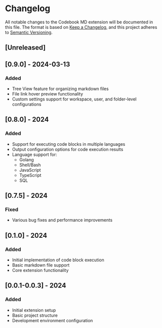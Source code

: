 # Changelog
All notable changes to the Codebook MD extension will be documented in this file.
The format is based on [Keep a Changelog](https://keepachangelog.com/en/1.1.0/),
and this project adheres to [Semantic Versioning](https://semver.org/spec/v2.0.0.html).

## [Unreleased]

## [0.9.0] - 2024-03-13
### Added
- Tree View feature for organizing markdown files
- File link hover preview functionality
- Custom settings support for workspace, user, and folder-level configurations

## [0.8.0] - 2024

### Added
- Support for executing code blocks in multiple languages
- Output configuration options for code execution results
- Language support for:
  - Golang
  - Shell/Bash
  - JavaScript
  - TypeScript
  - SQL

## [0.7.5] - 2024

### Fixed
- Various bug fixes and performance improvements

## [0.1.0] - 2024

### Added
- Initial implementation of code block execution
- Basic markdown file support
- Core extension functionality

## [0.0.1-0.0.3] - 2024

### Added
- Initial extension setup
- Basic project structure
- Development environment configuration
